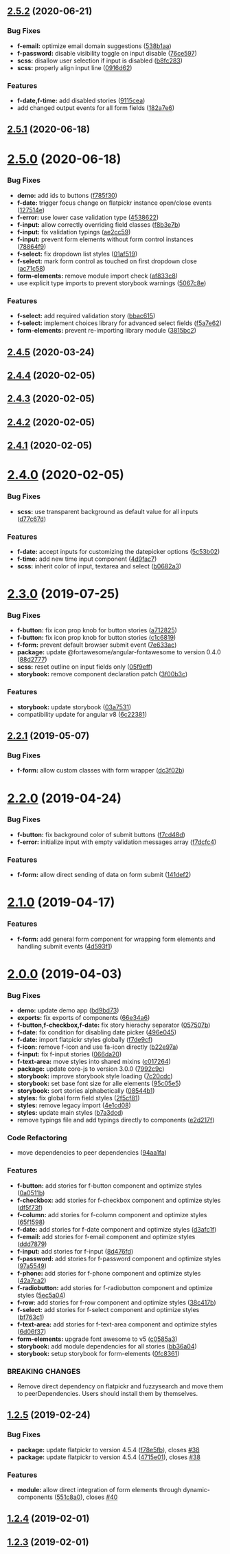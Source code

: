 ## [2.5.2](https://github.com/pascaliske/form-elements/compare/v2.5.1...v2.5.2) (2020-06-21)


### Bug Fixes

* **f-email:** optimize email domain suggestions ([538b1aa](https://github.com/pascaliske/form-elements/commit/538b1aaa9e1bdfa215427783048c0e2e89c23477))
* **f-password:** disable visibility toggle on input disable ([76ce597](https://github.com/pascaliske/form-elements/commit/76ce597f85f10b4e8641e883fde70a3d8b30eb4f))
* **scss:** disallow user selection if input is disabled ([b8fc283](https://github.com/pascaliske/form-elements/commit/b8fc2835b0149350ef5eaa779231fb3fa07fc7f5))
* **scss:** properly align input line ([0916d62](https://github.com/pascaliske/form-elements/commit/0916d6284381e8961e6d16646e5a46f5ac38ddf5))


### Features

* **f-date,f-time:** add disabled stories ([9115cea](https://github.com/pascaliske/form-elements/commit/9115ceace9bbb4f26ae77d4bfe35f8be7e55c614))
* add changed output events for all form fields ([182a7e6](https://github.com/pascaliske/form-elements/commit/182a7e6b520103b1b82f5f6e1ab0ce1519779db3))



## [2.5.1](https://github.com/pascaliske/form-elements/compare/v2.5.0...v2.5.1) (2020-06-18)



# [2.5.0](https://github.com/pascaliske/form-elements/compare/v2.4.5...v2.5.0) (2020-06-18)


### Bug Fixes

* **demo:** add ids to buttons ([f785f30](https://github.com/pascaliske/form-elements/commit/f785f30a4c38b2938229f8ae934a0dde29163681))
* **f-date:** trigger focus change on flatpickr instance open/close events ([127514e](https://github.com/pascaliske/form-elements/commit/127514e1c27e78d86548047b4fcd6c143708f5cc))
* **f-error:** use lower case validation type ([4538622](https://github.com/pascaliske/form-elements/commit/4538622aa5443ea768c2668e0730963813a0a26a))
* **f-input:** allow correctly overriding field classes ([f8b3e7b](https://github.com/pascaliske/form-elements/commit/f8b3e7bbeea8dfd201b69126f9583c3fd377f9ea))
* **f-input:** fix validation typings ([ae2cc59](https://github.com/pascaliske/form-elements/commit/ae2cc596faac97b5b2f153c57f001bdd9f1f82f7))
* **f-input:** prevent form elements without form control instances ([78864f9](https://github.com/pascaliske/form-elements/commit/78864f9ac61260665a9a4d47d7b56b56a9a1e5ca))
* **f-select:** fix dropdown list styles ([01af519](https://github.com/pascaliske/form-elements/commit/01af5194d00ddf8f04773eda61f43948bdecb5d0))
* **f-select:** mark form control as touched on first dropdown close ([ac71c58](https://github.com/pascaliske/form-elements/commit/ac71c580b10091658f512ec253043c8a3695ed47))
* **form-elements:** remove module import check ([af833c8](https://github.com/pascaliske/form-elements/commit/af833c8d990c0ca5b0e1fe8a34ccc11f9fa1716c))
* use explicit type imports to prevent storybook warnings ([5067c8e](https://github.com/pascaliske/form-elements/commit/5067c8ea7dddbbd41118d31cc8fe673e1ee1b278))


### Features

* **f-select:** add required validation story ([bbac615](https://github.com/pascaliske/form-elements/commit/bbac615aa6848df370b882b7226d64d9b0ebc2f4))
* **f-select:** implement choices library for advanced select fields ([f5a7e62](https://github.com/pascaliske/form-elements/commit/f5a7e626871ab250ef725b094274ef081bfda4d7))
* **form-elements:** prevent re-importing library module ([3815bc2](https://github.com/pascaliske/form-elements/commit/3815bc265210ad8135189c58dc6eff188f5ec227))



## [2.4.5](https://github.com/pascaliske/form-elements/compare/v2.4.4...v2.4.5) (2020-03-24)



## [2.4.4](https://github.com/pascaliske/form-elements/compare/v2.4.3...v2.4.4) (2020-02-05)



## [2.4.3](https://github.com/pascaliske/form-elements/compare/v2.4.2...v2.4.3) (2020-02-05)



## [2.4.2](https://github.com/pascaliske/form-elements/compare/v2.4.1...v2.4.2) (2020-02-05)



## [2.4.1](https://github.com/pascaliske/form-elements/compare/v2.4.0...v2.4.1) (2020-02-05)



# [2.4.0](https://github.com/pascaliske/form-elements/compare/v2.3.0...v2.4.0) (2020-02-05)


### Bug Fixes

* **scss:** use transparent background as default value for all inputs ([d77c67d](https://github.com/pascaliske/form-elements/commit/d77c67d7fb9bfdfdae0cc179e9dfa751ea3c86b8))


### Features

* **f-date:** accept inputs for customizing the datepicker options ([5c53b02](https://github.com/pascaliske/form-elements/commit/5c53b022e48716e1d950063953d04fea75262801))
* **f-time:** add new time input component ([4d9fac7](https://github.com/pascaliske/form-elements/commit/4d9fac72f36c0138c1288be3b4380e9ddaa24f61))
* **scss:** inherit color of input, textarea and select ([b0682a3](https://github.com/pascaliske/form-elements/commit/b0682a3a78504555d34907d7bb1606f471e24d41))



# [2.3.0](https://github.com/pascaliske/form-elements/compare/v2.2.1...v2.3.0) (2019-07-25)


### Bug Fixes

* **f-button:** fix icon prop knob for button stories ([a712825](https://github.com/pascaliske/form-elements/commit/a712825))
* **f-button:** fix icon prop knob for button stories ([c1c6819](https://github.com/pascaliske/form-elements/commit/c1c6819))
* **f-form:** prevent default browser submit event ([7e633ac](https://github.com/pascaliske/form-elements/commit/7e633ac))
* **package:** update @fortawesome/angular-fontawesome to version 0.4.0 ([88d2777](https://github.com/pascaliske/form-elements/commit/88d2777))
* **scss:** reset outline on input fields only ([05f9eff](https://github.com/pascaliske/form-elements/commit/05f9eff))
* **storybook:** remove component declaration patch ([3f00b3c](https://github.com/pascaliske/form-elements/commit/3f00b3c))


### Features

* **storybook:** update storybook ([03a7531](https://github.com/pascaliske/form-elements/commit/03a7531))
* compatibility update for angular v8 ([6c22381](https://github.com/pascaliske/form-elements/commit/6c22381))



## [2.2.1](https://github.com/pascaliske/form-elements/compare/v2.2.0...v2.2.1) (2019-05-07)


### Bug Fixes

* **f-form:** allow custom classes with form wrapper ([dc3f02b](https://github.com/pascaliske/form-elements/commit/dc3f02b))



# [2.2.0](https://github.com/pascaliske/form-elements/compare/v2.1.0...v2.2.0) (2019-04-24)


### Bug Fixes

* **f-button:** fix background color of submit buttons ([f7cd48d](https://github.com/pascaliske/form-elements/commit/f7cd48d))
* **f-error:** initialize input with empty validation messages array ([f7dcfc4](https://github.com/pascaliske/form-elements/commit/f7dcfc4))


### Features

* **f-form:** allow direct sending of data on form submit ([141def2](https://github.com/pascaliske/form-elements/commit/141def2))



# [2.1.0](https://github.com/pascaliske/form-elements/compare/v2.0.0...v2.1.0) (2019-04-17)


### Features

* **f-form:** add general form component for wrapping form elements and handling submit events ([4d593f1](https://github.com/pascaliske/form-elements/commit/4d593f1))



# [2.0.0](https://github.com/pascaliske/form-elements/compare/v1.2.5...v2.0.0) (2019-04-03)


### Bug Fixes

* **demo:** update demo app ([bd9bd73](https://github.com/pascaliske/form-elements/commit/bd9bd73))
* **exports:** fix exports of components ([66e34a6](https://github.com/pascaliske/form-elements/commit/66e34a6))
* **f-button,f-checkbox,f-date:** fix story hierachy separator ([057507b](https://github.com/pascaliske/form-elements/commit/057507b))
* **f-date:** fix condition for disabling date picker ([496e045](https://github.com/pascaliske/form-elements/commit/496e045))
* **f-date:** import flatpickr styles globally ([f7de9cf](https://github.com/pascaliske/form-elements/commit/f7de9cf))
* **f-icon:** remove f-icon and use fa-icon directly ([b22e97a](https://github.com/pascaliske/form-elements/commit/b22e97a))
* **f-input:** fix f-input stories ([066da20](https://github.com/pascaliske/form-elements/commit/066da20))
* **f-text-area:** move styles into shared mixins ([c017264](https://github.com/pascaliske/form-elements/commit/c017264))
* **package:** update core-js to version 3.0.0 ([7992c9c](https://github.com/pascaliske/form-elements/commit/7992c9c))
* **storybook:** improve storybook style loading ([7c20cdc](https://github.com/pascaliske/form-elements/commit/7c20cdc))
* **storybook:** set base font size for alle elements ([95c05e5](https://github.com/pascaliske/form-elements/commit/95c05e5))
* **storybook:** sort stories alphabetically ([08544b1](https://github.com/pascaliske/form-elements/commit/08544b1))
* **styles:** fix global form field styles ([2f5cf81](https://github.com/pascaliske/form-elements/commit/2f5cf81))
* **styles:** remove legacy import ([4e1cd08](https://github.com/pascaliske/form-elements/commit/4e1cd08))
* **styles:** update main styles ([b7a3dcd](https://github.com/pascaliske/form-elements/commit/b7a3dcd))
* remove typings file and add typings directly to components ([e2d217f](https://github.com/pascaliske/form-elements/commit/e2d217f))


### Code Refactoring

* move dependencies to peer dependencies ([94aa1fa](https://github.com/pascaliske/form-elements/commit/94aa1fa))


### Features

* **f-button:** add stories for f-button component and optimize styles ([0a0511b](https://github.com/pascaliske/form-elements/commit/0a0511b))
* **f-checkbox:** add stories for f-checkbox component and optimize styles ([df5f73f](https://github.com/pascaliske/form-elements/commit/df5f73f))
* **f-column:** add stories for f-column component and optimize styles ([65f1598](https://github.com/pascaliske/form-elements/commit/65f1598))
* **f-date:** add stories for f-date component and optimize styles ([d3afc1f](https://github.com/pascaliske/form-elements/commit/d3afc1f))
* **f-email:** add stories for f-email component and optimize styles ([ddd7879](https://github.com/pascaliske/form-elements/commit/ddd7879))
* **f-input:** add stories for f-input ([8d476fd](https://github.com/pascaliske/form-elements/commit/8d476fd))
* **f-password:** add stories for f-password component and optimize styles ([97a5549](https://github.com/pascaliske/form-elements/commit/97a5549))
* **f-phone:** add stories for f-phone component and optimize styles ([42a7ca2](https://github.com/pascaliske/form-elements/commit/42a7ca2))
* **f-radiobutton:** add stories for f-radiobutton component and optimize styles ([5ec5a04](https://github.com/pascaliske/form-elements/commit/5ec5a04))
* **f-row:** add stories for f-row component and optimize styles ([38c417b](https://github.com/pascaliske/form-elements/commit/38c417b))
* **f-select:** add stories for f-select component and optimize styles ([bf763c1](https://github.com/pascaliske/form-elements/commit/bf763c1))
* **f-text-area:** add stories for f-text-area component and optimize styles ([6d06f37](https://github.com/pascaliske/form-elements/commit/6d06f37))
* **form-elements:** upgrade font awesome to v5 ([c0585a3](https://github.com/pascaliske/form-elements/commit/c0585a3))
* **storybook:** add module dependencies for all stories ([bb36a04](https://github.com/pascaliske/form-elements/commit/bb36a04))
* **storybook:** setup storybook for form-elements ([0fc8361](https://github.com/pascaliske/form-elements/commit/0fc8361))


### BREAKING CHANGES

* Remove direct dependency on flatpickr and fuzzysearch and move them to peerDependencies. Users should install them by themselves.



## [1.2.5](https://github.com/pascaliske/form-elements/compare/v1.2.4...v1.2.5) (2019-02-24)


### Bug Fixes

* **package:** update flatpickr to version 4.5.4 ([f78e5fb](https://github.com/pascaliske/form-elements/commit/f78e5fb)), closes [#38](https://github.com/pascaliske/form-elements/issues/38)
* **package:** update flatpickr to version 4.5.4 ([4715e01](https://github.com/pascaliske/form-elements/commit/4715e01)), closes [#38](https://github.com/pascaliske/form-elements/issues/38)


### Features

* **module:** allow direct integration of form elements through dynamic-components ([551c8a0](https://github.com/pascaliske/form-elements/commit/551c8a0)), closes [#40](https://github.com/pascaliske/form-elements/issues/40)



## [1.2.4](https://github.com/pascaliske/form-elements/compare/v1.2.3...v1.2.4) (2019-02-01)



## [1.2.3](https://github.com/pascaliske/form-elements/compare/v1.2.2...v1.2.3) (2019-02-01)




